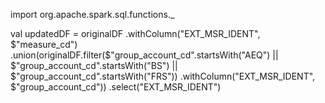 import org.apache.spark.sql.functions._

val updatedDF = originalDF
  .withColumn("EXT_MSR_IDENT", $"measure_cd")
  .union(originalDF.filter($"group_account_cd".startsWith("AEQ") || $"group_account_cd".startsWith("BS") || $"group_account_cd".startsWith("FRS"))
    .withColumn("EXT_MSR_IDENT", $"group_account_cd"))
  .select("EXT_MSR_IDENT")
